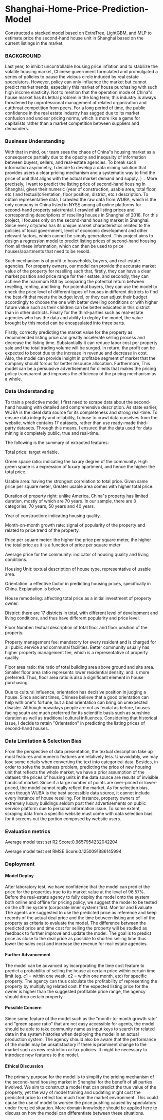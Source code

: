 # Shanghai-Home-Price-Prediction-Model
Constructed a stacked model based on ExtraTree, LightGBM, and MLP to estimate price the second-hand house unit in Shanghai based on the current listings in the market.

### BACKGROUND
Last year, to inhibit uncontrollable housing price inflation and to stabilize the volatile housing market, Chinese government formulated and promulgated a series of policies to pause the vicious circle induced by real estate speculators. However, policy can only influence the market but cannot predict market trends, especially this market of house purchasing with such high income elasticity. Not to mention that the operation mode of China"s house market has its lethal problem in the long term; this industry is always threatened by unprofessional management of related organization and cutthroat competition from peers. For a long period of time, the public confidence in the real estate industry has sagged due to its market confusion and unclear pricing norms, which is more like a game for capitalists rather than a market competition between suppliers and demanders.

### Business Understanding

With that in mind, our team sees the chaos of China"s housing market as a consequence partially due to the opacity and inequality of information between buyers, sellers, and real-estate agencies. To break such information asymmetry, I decide to develop a data mining solution that provides users a clear pricing mechanism and a systematic way to find the price of unit that aligns with the actual market demand and supply. ）. More precisely, I want to predict the listing price of second-hand housing in Shanghai, given their numeric (year of construction, usable area, total floor, etc.) and textual(orientation, floor position, district, etc.) description. To obtain representative data, I crawled the raw data from WUBA, which is the only company in China listed in NYSE among all online platforms for second-hand property sale/rental. I crawled all listing prices and corresponding descriptions of reselling houses in Shanghai of 2018. For this project, I focuses only on the second-hand housing market in Shanghai. Since every city/area has its unique market characteristics related to the policies of local government, level of economic development and other relevant factors, which cannot be simply generalized. This project aims to design a regression model to predict listing prices of second-hand housing from all these information, which can then be used to price houses/apartments that need to be resold.

Such mechanism is of profit to households, buyers, and real-estate agencies. For property owners, our model can provide the accurate market value of the property for reselling such that, firstly, they can have a clear market position and price range for their estate, and secondly, they can achieve the maximum ROI by comparing the potential return between reselling, renting, and living. For potential buyers, they can use the model to check the price level of different types of houses in different districts to find the best-fit that meets the budget level, or they can adjust their budget accordingly to choose the one with better dwelling conditions or with higher future value such as their children can be better educated in this district than in other districts. Finally for the third-parties such as real-estate agencies who has the data and ability to deploy the model, the value brought by this model can be encapsulated into three parts. 

Firstly, correctly predicting the market value for the property as recommended listing price can greatly accelerate selling process and decrease the listing time. Substantially it can reduce labor cost per property sale and the total trading volume will be surged. In return, the profit can be expected to boost due to the increase in revenue and decrease in cost.  Also, the model can provide insight in profitabe segment of market that the company should forcus for better resource allocation. Furthermore, This model can be a persuasive advertisement for clients that makes the pricing policy transparent and improves the efficiency of the pricing mechanism as a whole. 


### Data Understanding
To train a predictive model, I first need to scrape data about the second-hand housing with detailed and comprehensive description. As state earlier, WUBA is the ideal data source for its completeness and strong real-time. To ensure data integrity and reliability, I chose to crawl data ourselves from the website, which contains 17 datasets, rather than use ready-made third-party datasets. Through this means, I ensured that the data used for data mining is completely public, true and real-time.

The following is the summary of extracted features:

Total price: target variable.

Green space ratio: indicating the luxury degree of the community. High green space is a expression of luxury apartment, and hence the higher the total price.

Usable area: having the strongest correlation to total price. Given same price per square meter, Greater usable area comes with higher total price.

Duration of property right: unlike America, China"s property has limited duration, mostly of which are 70 years. In our sample, there are 3 categories, 70 years, 50 years and 40 years.

Year of construction: indicating housing quality.

Month-on-month growth rate: signal of popularity of the property and related to price trend of the property.

Price per square meter: the higher the price per square meter, the higher the total price as it is a function of price per square meter

Average price for the community: indicator of housing quality and living conditions.

Housing Unit: textual description of house type, representative of usable area.

Orientation: a effective factor in predicting housing prices, specifically in China. Explanation is below.

House remodeling: affecting total price as a initial investment of property owner.

District: there are 17 districts in total, with different level of development and living conditions, and thus have different popularity and price level.

Floor Number: textual description of total floor and floor position of the property.

Property management fee: mandatory for every resident and is charged for all public service and communal facilities. Better community usually has higher property management fee, which is a representative of property quality.

Floor area ratio: the ratio of total building area above ground and site area. Smaller floor area ratio represents lower residential density, and is more preferred. Thus, floor area ratio is also a significant element in house purchasing.

Due to cultural influence, orientation has decisive position in judging a house. Since ancient times, Chinese believe that a good orientation can help with one"s fortune, but a bad orientation can bring on unexpected disaster. Although nowadays people are not as feudal as before, houses facing south are much preferred for its scientific basis such as sunshine duration as well as traditional cultural influences. Considering that historical issue, I decide to retain "Orientation" in predicting the listing prices of second-hand houses.

### Data Limitation & Selection Bias
From the perspective of data presentation, the textual description take up most features and numeric features are relatively less. Unavoidably, we may lose some details when converting the text into categorical data. Besides, in order to solve the business problem, predicting the price of new housing unit that reflects the whole market, we have a prior assumption of the dataset: the prices of housing units in the data source are results of invisible hands of market. Since if a large number of points are over-priced or lower-priced, the model cannot really reflect the market. As for selection bias, even though WUBA is the best accessible data source, it cannot include every instance of house reselling. For instance, property owners of extremely luxury buildings seldom post their advertisements on public service platform due to personal information issue. To some extent, scraping data from a specific website must come with data selection bias for it screens out the portion composed by website users.

### Evaluation metrics
Average model test set R2 Score:0.9657954232042204

Average model test set RMSE Score:0.1250091886145994

### Deployment

#### Model Deploy 
After laboratory test, we have confidence that the model can predict the price for the properties true to its market value at the level of 96.57%. Before the real-estate agency to fully deploy the model onto the system both online and offline for pricing policy, we suggest the model to be tested on the offline system (corporate inner system) first. 
Monitor and Evaluate The agents are suggested to use the predicted price as reference and keep records of the actual deal price and the time between listing and sell of the property as criteria to evaluate the model. The difference between the predicted price and time cost for selling the property will be studied as feedback to further improve and update the model. The goal is to predict price as close to the deal price as possible to shorten selling time thus lower the sales cost and increase the revenue for real-estate agencies.

#### Further Advancement
The model can be advanced by incorporating the time cost feature to predict a probability of selling the house at certain price within certain time limit (eg. c1 = within one week, c2 = within one month, etc) for specific property. The agency can thus calculate the profitability of representing the property by multiplying related cost. If the expected listing price for the owner is higher than the suggested profitable price range, the agency should drop certain property.

#### Possible Concern 
Since some feature of the model such as the "month-to-month growth rate"  and "green space ratio" that are not easy accessible for agents, the model should be able to take community name as input keys to search for related data in the system histories when deploying the model in an actual production system. The agency should also be aware that the performance of the model may be unsatisfactory if there is prominent change to the market such as new restriction or tax policies. It might be necessary to introduce new features to the model.

#### Ethical Discussion 
The primary purpose for the model is to simplify the pricing mechanism of the second-hand housing market in Shanghai for the benefit of all parties involved. We aim to construct a model that can predict the true value of the property, yet the way of model training and updating might cost the predicted price to reflect too much from the market environment. This could cause the use of model to worsen the price pushing caused by speculators under frenzied situation. More domain knowledge should be applied here to discuss on how the model can differentiate between these situations.


